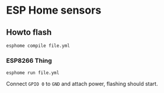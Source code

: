 # ESP Home sensors

## Howto flash

`esphome compile file.yml`

### ESP8266 Thing

`esphome run file.yml`

Connect `GPIO 0` to `GND` and attach power, flashing should start.

